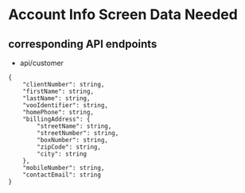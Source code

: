 # Account Info Screen Data Needed

## corresponding API endpoints
 - api/customer


```
{
    "clientNumber": string,
    "firstName": string,
    "lastName": string,
    "vooIdentifier": string,
    "homePhone": string,
    "billingAddress": {
        "streetName": string,
        "streetNumber": string,
        "boxNumber": string,
        "zipCode": string,
        "city": string
    },
    "mobileNumber": string,
    "contactEmail": string
}
```